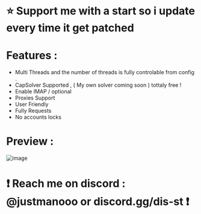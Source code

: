 # ⭐ Support me with a start so i update every time it get patched

# Features : 
- Multi Threads and the number of threads is fully controlable from config . 
- CapSolver Supported , ( My own solver coming soon ) tottaly free !
- Enable IMAP / optional 
- Proxies Support 
- User Friendly
- Fully Requests 
- No accounts locks 


# Preview :
![image](https://github.com/Exploited7/outlook-account-creator/assets/143853197/6f66e039-d33f-42ac-b9f3-bcd9df674c4f)

# ❗ Reach me on discord : @justmanooo or discord.gg/dis-st ❗

